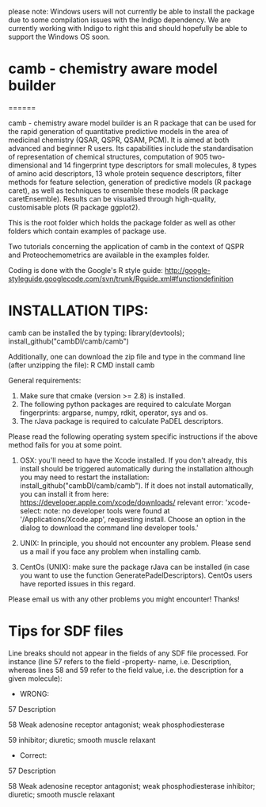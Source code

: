 please note: Windows users will not currently be able to install the package due to some compilation issues with the Indigo dependency. We are currently working with Indigo to right this and should hopefully be able to support the Windows OS soon.

# camb - chemistry aware model builder
======

camb - chemistry aware model builder is an R package that can be used for the rapid generation of quantitative predictive models in the area of medicinal chemistry (QSAR, QSPR, QSAM, PCM). It is aimed at both advanced and beginner R users.
Its capabilities include the standardisation of representation of chemical structures, computation of 905 two-dimensional and 14 fingerprint type descriptors for small molecules, 8 types of amino acid descriptors, 13 whole protein sequence descriptors, filter methods for feature selection, generation of predictive models (R package caret), as well as techniques to ensemble these models (R package caretEnsemble).
Results can be visualised through high-quality, customisable plots (R package ggplot2).

This is the root folder which holds the package folder as well as other folders which contain examples of package use.

Two tutorials concerning the application of camb in the context of QSPR and Proteochemometrics are available in the examples folder.

Coding is done with the Google's R style guide: http://google-styleguide.googlecode.com/svn/trunk/Rguide.xml#functiondefinition

# INSTALLATION TIPS:

camb can be installed the by typing: library(devtools); install_github("cambDI/camb/camb")

Additionally, one can download the zip file and type in the command line (after unzipping the file): R CMD install camb

General requirements:

1. Make sure that cmake (version >= 2.8) is installed.
2. The following python packages are required to calculate Morgan fingerprints: argparse, numpy, rdkit, operator, sys and os.
3. The rJava package is required to calculate PaDEL descriptors.

Please read the following operating system specific instructions if the above method fails for you at some point.

1. OSX: you'll need to have the Xcode installed. If you don't already, this install should be triggered automatically during the installation although you may need to restart the installation: install_github("cambDI/camb/camb"). If it does not install automatically, you can install it from here: https://developer.apple.com/xcode/downloads/ relevant error: 'xcode-select: note: no developer tools were found at '/Applications/Xcode.app', requesting install. Choose an option in the dialog to download the command line developer tools.'

2. UNIX: In principle, you should not encounter any problem. Please send us a mail if you face any problem when installing camb.

3. CentOs (UNIX): make sure the package rJava can be installed (in case you want to use the function GeneratePadelDescriptors). CentOs users have reported issues in this regard. 

Please email us with any other problems you might encounter! Thanks!

# Tips for SDF files

Line breaks should not appear in the fields of any SDF file processed. 
For instance (line 57 refers to the field -property- name, i.e. Description, whereas lines 58 and 59 refer to the field value, i.e. the description for a given molecule):

- WRONG:

57 Description

58 Weak adenosine receptor antagonist; weak phosphodiesterase 

59 inhibitor; diuretic; smooth muscle relaxant

- Correct:

57 Description

58 Weak adenosine receptor antagonist; weak phosphodiesterase inhibitor; diuretic; smooth muscle relaxant


